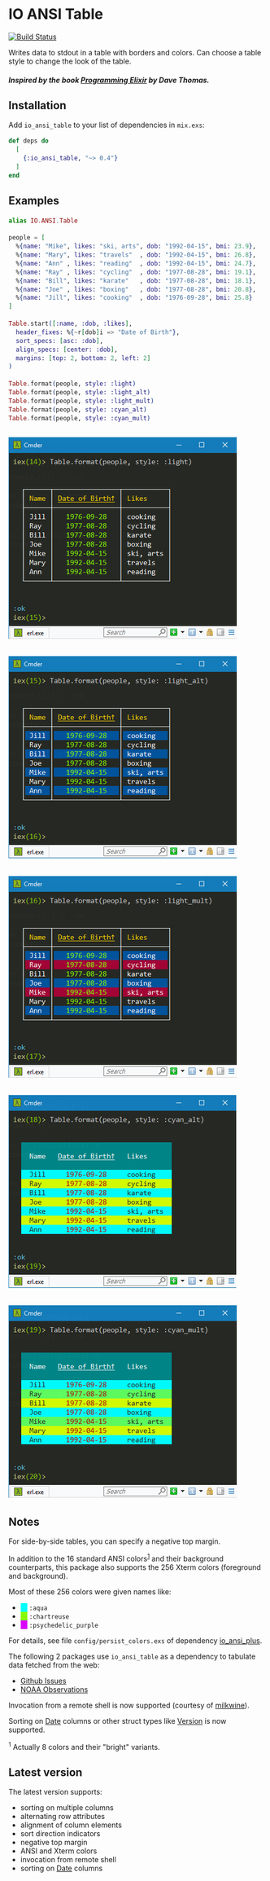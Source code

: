 # IO ANSI Table

[![Build Status](https://travis-ci.org/RaymondLoranger/io_ansi_table.svg?branch=master)](https://travis-ci.org/RaymondLoranger/io_ansi_table)

Writes data to stdout in a table with borders and colors.
Can choose a table style to change the look of the table.

##### Inspired by the book [Programming Elixir](https://pragprog.com/book/elixir16/programming-elixir-1-6) by Dave Thomas.

## Installation

Add `io_ansi_table` to your list of dependencies in `mix.exs`:

```elixir
def deps do
  [
    {:io_ansi_table, "~> 0.4"}
  ]
end
```

## Examples

```elixir
alias IO.ANSI.Table

people = [
  %{name: "Mike", likes: "ski, arts", dob: "1992-04-15", bmi: 23.9},
  %{name: "Mary", likes: "travels"  , dob: "1992-04-15", bmi: 26.8},
  %{name: "Ann" , likes: "reading"  , dob: "1992-04-15", bmi: 24.7},
  %{name: "Ray" , likes: "cycling"  , dob: "1977-08-28", bmi: 19.1},
  %{name: "Bill", likes: "karate"   , dob: "1977-08-28", bmi: 18.1},
  %{name: "Joe" , likes: "boxing"   , dob: "1977-08-28", bmi: 20.8},
  %{name: "Jill", likes: "cooking"  , dob: "1976-09-28", bmi: 25.8}
]

Table.start([:name, :dob, :likes],
  header_fixes: %{~r[dob]i => "Date of Birth"},
  sort_specs: [asc: :dob],
  align_specs: [center: :dob],
  margins: [top: 2, bottom: 2, left: 2]
)

Table.format(people, style: :light)
Table.format(people, style: :light_alt)
Table.format(people, style: :light_mult)
Table.format(people, style: :cyan_alt)
Table.format(people, style: :cyan_mult)
```
## ![light](images/light.png)
## ![light_alt](images/light_alt.png)
## ![light_mult](images/light_mult.png)
## ![cyan_alt](images/cyan_alt.png)
## ![cyan_mult](images/cyan_mult.png)

## Notes

For side-by-side tables, you can specify a negative top margin.

In addition to the 16 standard ANSI colors<sup>[1](#footnote1)</sup> and their
background counterparts, this package also supports the 256 Xterm colors (foreground and background).

Most of these 256 colors were given names like:
- <span style="color:#00ffff;background:#00ffff">__</span> `:aqua`
- <span style="color:#87ff00;background:#87ff00">__</span> `:chartreuse`
- <span style="color:#d700ff;background:#d700ff">__</span> `:psychedelic_purple`

For details, see file `config/persist_colors.exs` of dependency
[io_ansi_plus](https://github.com/RaymondLoranger/io_ansi_plus).

The following 2 packages use `io_ansi_table` as a dependency to tabulate
data fetched from the web:

  - [Github Issues](https://hex.pm/packages/github_issues)
  - [NOAA Observations](https://hex.pm/packages/noaa_observations)

Invocation from a remote shell is now supported (courtesy of [milkwine](https://github.com/milkwine)).

Sorting on [Date](https://hexdocs.pm/elixir/Date.html) columns or other struct
types like [Version](https://hexdocs.pm/elixir/Version.html) is now supported.

<sup><a name="footnote1">1</a></sup> Actually 8 colors and their "bright" variants.

## Latest version

The latest version supports:

  - sorting on multiple columns
  - alternating row attributes
  - alignment of column elements
  - sort direction indicators
  - negative top margin
  - ANSI and Xterm colors
  - invocation from remote shell
  - sorting on [Date](https://hexdocs.pm/elixir/Date.html) columns
